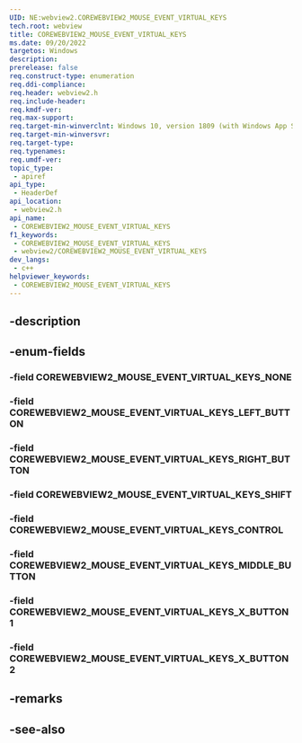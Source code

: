 ```yaml
---
UID: NE:webview2.COREWEBVIEW2_MOUSE_EVENT_VIRTUAL_KEYS
tech.root: webview
title: COREWEBVIEW2_MOUSE_EVENT_VIRTUAL_KEYS
ms.date: 09/20/2022
targetos: Windows
description: 
prerelease: false
req.construct-type: enumeration
req.ddi-compliance: 
req.header: webview2.h
req.include-header: 
req.kmdf-ver: 
req.max-support: 
req.target-min-winverclnt: Windows 10, version 1809 (with Windows App SDK 1.1 or later)
req.target-min-winversvr: 
req.target-type: 
req.typenames: 
req.umdf-ver: 
topic_type:
 - apiref
api_type:
 - HeaderDef
api_location:
 - webview2.h
api_name:
 - COREWEBVIEW2_MOUSE_EVENT_VIRTUAL_KEYS
f1_keywords:
 - COREWEBVIEW2_MOUSE_EVENT_VIRTUAL_KEYS
 - webview2/COREWEBVIEW2_MOUSE_EVENT_VIRTUAL_KEYS
dev_langs:
 - c++
helpviewer_keywords:
 - COREWEBVIEW2_MOUSE_EVENT_VIRTUAL_KEYS
---
```


## -description

## -enum-fields

### -field COREWEBVIEW2_MOUSE_EVENT_VIRTUAL_KEYS_NONE

### -field COREWEBVIEW2_MOUSE_EVENT_VIRTUAL_KEYS_LEFT_BUTTON

### -field COREWEBVIEW2_MOUSE_EVENT_VIRTUAL_KEYS_RIGHT_BUTTON

### -field COREWEBVIEW2_MOUSE_EVENT_VIRTUAL_KEYS_SHIFT

### -field COREWEBVIEW2_MOUSE_EVENT_VIRTUAL_KEYS_CONTROL

### -field COREWEBVIEW2_MOUSE_EVENT_VIRTUAL_KEYS_MIDDLE_BUTTON

### -field COREWEBVIEW2_MOUSE_EVENT_VIRTUAL_KEYS_X_BUTTON1

### -field COREWEBVIEW2_MOUSE_EVENT_VIRTUAL_KEYS_X_BUTTON2

## -remarks

## -see-also


